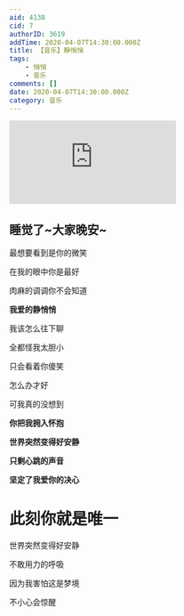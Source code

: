 ```yaml
---
aid: 4138
cid: 7
authorID: 3619
addTime: 2020-04-07T14:30:00.000Z
title: 【音乐】靜悄悄
tags:
    - 悄悄
    - 音乐
comments: []
date: 2020-04-07T14:30:00.000Z
category: 音乐
---
```


<div class="videowrapper"><iframe src="https://www.youtube.com/embed/nZ4xHf2JUIU" frameborder="0" allow="accelerometer; autoplay; encrypted-media; gyroscope; picture-in-picture" allowfullscreen=""></iframe></div>

[](#%E7%9D%A1%E8%A7%89%E4%BA%86-%E5%A4%A7%E5%AE%B6%E6%99%9A%E5%AE%89)睡觉了~大家晚安~
------------------------------------------------------------------------------

最想要看到是你的微笑

在我的眼中你是最好

肉麻的调调你不会知道

**我爱的静悄悄**

我该怎么往下聊

全都怪我太胆小

只会看着你傻笑

怎么办才好

可我真的没想到

**你把我拥入怀抱**

**世界突然变得好安静**

**只剩心跳的声音**

**坚定了我爱你的决心**

[](#%E6%AD%A4%E5%88%BB%E4%BD%A0%E5%B0%B1%E6%98%AF%E5%94%AF%E4%B8%80)此刻你就是唯一
===========================================================================

世界突然变得好安静

不敢用力的呼吸

因为我害怕这是梦境

不小心会惊醒

